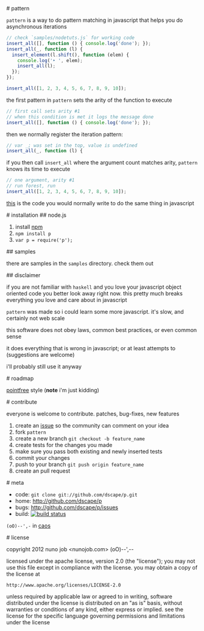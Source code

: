 <a name="pattern"/>
# pattern

`pattern` is a way to do pattern matching in javascript that helps you do asynchronous iterations

``` js
// check `samples/nodetuts.js` for working code
insert_all([], function () { console.log('done'); });
insert_all(_, function (l) {
  insert_element(l.shift(), function (elem) {
    console.log('‣ ', elem);
    insert_all(l);
  });
});

insert_all([1, 2, 3, 4, 5, 6, 7, 8, 9, 10]);
```

the first pattern in `pattern` sets the arity of the function to execute

``` js
// first call sets arity #1
// when this condition is met it logs the message done
insert_all([], function () { console.log('done'); });
```

then we normally register the iteration pattern:

``` js
// var _; was set in the top, value is undefined
insert_all(_, function (l) {
```

if you then call `insert_all` where the argument count matches arity, `pattern` knows its time to execute

``` js
// one argument, arity #1
// run forest, run
insert_all([1, 2, 3, 4, 5, 6, 7, 8, 9, 10]);
```

[this] is the code you would normally write to do the same thing in javascript

<a name="installation"/>
# installation

<a name="node"/>
## node.js

1. install [npm]
2. `npm install p`
3. `var p = require('p');`

<a name="samples"/>
## samples

there are samples in the `samples` directory. check them out

<a name="disclaimer"/>
## disclaimer

if you are not familiar with `haskell` and you love your javascript object oriented code you better look away right now. this pretty much breaks everything you love and care about in javascript

`pattern` was made so i could learn some more javascript. it's slow, and certainly not web scale

this software does not obey laws, common best practices, or even common sense

it does everything that is wrong in javascript; or at least attempts to (suggestions are welcome)

i'll probably still use it anyway

<a name="roadmap"/>
# roadmap

[pointfree] style (**note** i'm just kidding)

<a name="contribute"/>
# contribute

everyone is welcome to contribute. patches, bug-fixes, new features

1. create an [issue][issues] so the community can comment on your idea
2. fork `pattern`
3. create a new branch `git checkout -b feature_name`
4. create tests for the changes you made
5. make sure you pass both existing and newly inserted tests
6. commit your changes
7. push to your branch `git push origin feature_name`
8. create an pull request

<a name="meta"/>
# meta

* code: `git clone git://github.com/dscape/p.git`
* home: <http://github.com/dscape/p>
* bugs: <http://github.com/dscape/p/issues>
* build: [![build status](https://secure.travis-ci.org/dscape/p.png)](http://travis-ci.org/dscape/pattern)

`(oO)--',-` in [caos]

<a name="license"/>
# license

copyright 2012 nuno job <nunojob.com> (oO)--',--

licensed under the apache license, version 2.0 (the "license");
you may not use this file except in compliance with the license.
you may obtain a copy of the license at

    http://www.apache.org/licenses/LICENSE-2.0

unless required by applicable law or agreed to in writing, software
distributed under the license is distributed on an "as is" basis,
without warranties or conditions of any kind, either express or implied.
see the license for the specific language governing permissions and
limitations under the license

[npm]: http://npmjs.org
[issues]: http://github.com/dscape/p/issues
[caos]: http://caos.di.uminho.pt/
[samples]: https://github.com/dscape/p/tree/master/samples
[this]: https://gist.github.com/00663e475092e55ac66c#file_howitis.js
[pointfree]: http://www.haskell.org/haskellwiki/Pointfree
